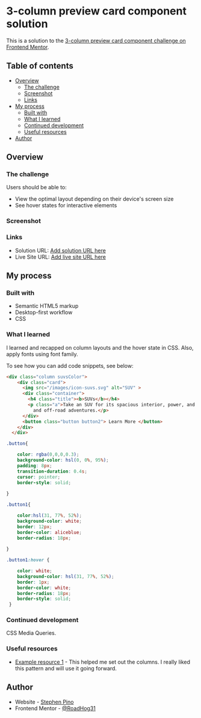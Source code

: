 # 3-column preview card component solution

This is a solution to the [3-column preview card component challenge on Frontend Mentor](https://www.frontendmentor.io/challenges/3column-preview-card-component-pH92eAR2-). 

## Table of contents

- [Overview](#overview)
  - [The challenge](#the-challenge)
  - [Screenshot](#screenshot)
  - [Links](#links)
- [My process](#my-process)
  - [Built with](#built-with)
  - [What I learned](#what-i-learned)
  - [Continued development](#continued-development)
  - [Useful resources](#useful-resources)
- [Author](#author)

## Overview

### The challenge

Users should be able to:

- View the optimal layout depending on their device's screen size
- See hover states for interactive elements

### Screenshot



### Links

- Solution URL: [Add solution URL here](https://your-solution-url.com)
- Live Site URL: [Add live site URL here](https://your-live-site-url.com)

## My process

### Built with

- Semantic HTML5 markup
- Desktop-first workflow
- CSS

### What I learned

I learned and recapped on column layouts and the hover state in CSS. Also, apply fonts using font family. 

To see how you can add code snippets, see below:

```html
<div class="column suvsColor">
    <div class="card">
      <img src="/images/icon-suvs.svg" alt="SUV" >
      <div class="container">
        <h4 class="title"><b>SUVs</b></h4>
        <p class="a">Take an SUV for its spacious interior, power, and versatility. Perfect for your next family vacation 
          and off-road adventures.</p>
      </div>
      <button class="button button2"> Learn More </button>
    </div>
  </div>
```
```css
.button{

    color: rgba(0,0,0,0.3);
    background-color: hsl(0, 0%, 95%);     
    padding: 8px;
    transition-duration: 0.4s;
    cursor: pointer;  
    border-style: solid; 
    
}

.button1{

    color:hsl(31, 77%, 52%);
    background-color: white;
    border: 12px;   
    border-color: aliceblue;
    border-radius: 18px;  
    
}

.button1:hover {

    color: white; 
    background-color: hsl(31, 77%, 52%);
    border: 1px;   
    border-color: white;
    border-radius: 18px;
    border-style: solid;
 }
```

### Continued development

CSS Media Queries. 

### Useful resources

- [Example resource 1](https://www.w3schools.com/howto/howto_css_three_columns.asp) - This helped me set out the columns. I really liked this pattern and will use it going forward.

## Author

- Website - [Stephen Pino](https://www.frontendmentor.io/profile/RoadHog31)
- Frontend Mentor - [@RoadHog31](https://www.frontendmentor.io/profile/RoadHog31)





